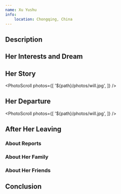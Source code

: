 ```yaml
---
name: Xu Yushu
info:
    location: Chongqing, China
---
```


## Description



## Her Interests and Dream



## Her Story



<PhotoScroll photos={[ '${path}/photos/will.jpg', ]} />



## Her Departure



<PhotoScroll photos={[ '${path}/photos/will.jpg', ]} />



## After Her Leaving

### About Reports



### About Her Family



### About Her Friends



## Conclusion









